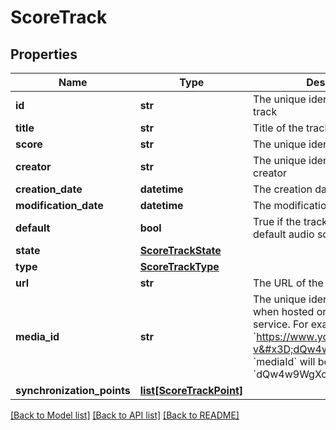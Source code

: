# ScoreTrack

## Properties
Name | Type | Description | Notes
------------ | ------------- | ------------- | -------------
**id** | **str** | The unique identifier of the score track | [optional] 
**title** | **str** | Title of the track | [optional] 
**score** | **str** | The unique identifier of the score | [optional] 
**creator** | **str** | The unique identifier of the track creator | [optional] 
**creation_date** | **datetime** | The creation date of the track | [optional] 
**modification_date** | **datetime** | The modification date of the track | [optional] 
**default** | **bool** | True if the track should be used as default audio source | [optional] 
**state** | [**ScoreTrackState**](ScoreTrackState.md) |  | [optional] 
**type** | [**ScoreTrackType**](ScoreTrackType.md) |  | [optional] 
**url** | **str** | The URL of the track | [optional] 
**media_id** | **str** | The unique identifier of the track when hosted on an external service. For example, if the url is &#x60;https://www.youtube.com/watch?v&#x3D;dQw4w9WgXcQ&#x60;, &#x60;mediaId&#x60; will be &#x60;dQw4w9WgXcQ&#x60;  | [optional] 
**synchronization_points** | [**list[ScoreTrackPoint]**](ScoreTrackPoint.md) |  | [optional] 

[[Back to Model list]](../README.md#documentation-for-models) [[Back to API list]](../README.md#documentation-for-api-endpoints) [[Back to README]](../README.md)


